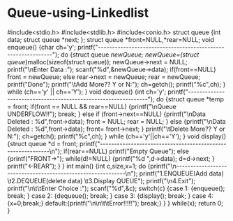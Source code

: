 # Queue-using-Linkedlist
#include<stdio.h>
#include<stdlib.h>
#include<conio.h>
struct queue
{int data;
struct queue *next;
};
struct queue *front=NULL,*rear=NULL;
void enqueue()
{char ch='y';
printf("-------------------------------------------------------------");
do
{struct queue *newQueue;
newQueue=(struct queue*)malloc(sizeof(struct queue));
newQueue->next = NULL;
printf("\nEnter Data :");
scanf("%d",&newQueue->data);
if(front==NULL)
front = newQueue;
else
rear->next = newQueue;
rear = newQueue;
printf("Done");
printf("\tAdd More?? Y or N:");
ch=getch();
printf("%c",ch);
} while (ch=='y' || ch=='Y');
}
void dequeue()
{int ch='y';
printf("---------------------------------------------------------------");
do
{struct queue *temp = front;
if(front == NULL && rear==NULL)
{printf("\nQueue UNDERFLOW!!");
break;
}
else if (front->next==NULL)
{printf("\nData Deleted : %d",front->data);
front = NULL;
rear = NULL;
}
else
{printf("\nData Deleted : %d",front->data);
front= front->next;
}
printf("\tDelete More?? Y or N:");
ch=getch();
printf("%c",ch);
} while (ch=='y'||ch=='Y');
}
void display()
{struct queue *d = front;
printf("------------------------------------------------------------\n");
if(rear==NULL)
printf("Empty Queue");
else
{printf("FRONT->");
while(d!=NULL)
{printf("%d ",d->data);
d=d->next;
}
printf("<-REAR");
}
}
int main()
{int c,size,x=1;
do
{printf("\n------------------------------------------------------------\n");
printf("1.ENQUEUE(Add data) \t2.DEQUEUE(delete data) \t3.Display QUEUE");
printf("\n4.Exit");
printf("\n\t\tEnter Choice :");
scanf("%d",&c);
switch(c)
{case 1: {enqueue(); break; }
case 2: {dequeue(); break; }
case 3: {display(); break; }
case 4: {x=0;break;}
default:{printf("\n\n\t\tError!!!!!"); break;}
}
}
while(x);
return 0;
}
